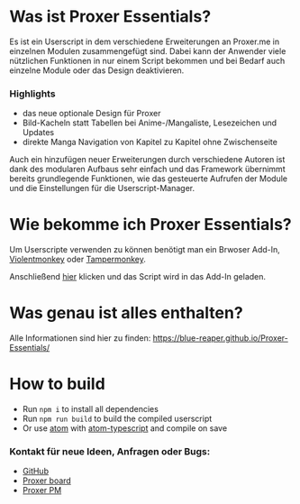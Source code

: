 # Was ist Proxer Essentials?
Es ist ein Userscript in dem verschiedene Erweiterungen an Proxer.me in einzelnen Modulen zusammengefügt sind.
Dabei kann der Anwender viele nützlichen Funktionen in nur einem Script bekommen und bei Bedarf auch einzelne Module oder das Design deaktivieren.
### Highlights
 + das neue optionale Design für Proxer
 + Bild-Kacheln statt Tabellen bei Anime-/Mangaliste, Lesezeichen und Updates
 + direkte Manga Navigation von Kapitel zu Kapitel ohne Zwischenseite

Auch ein hinzufügen neuer Erweiterungen durch verschiedene Autoren ist dank des modularen Aufbaus sehr einfach und das Framework übernimmt bereits grundlegende Funktionen, wie das gesteuerte Aufrufen der Module und die Einstellungen für die Userscript-Manager.

# Wie bekomme ich Proxer Essentials?
Um Userscripte verwenden zu können benötigt man ein Brwoser Add-In, [Violentmonkey](https://violentmonkey.github.io/) oder [Tampermonkey](https://tampermonkey.net/).

Anschließend [hier](https://github.com/Blue-Reaper/Proxer-Essentials/raw/master/ProxerEssentials.user.js) klicken und das Script wird in das Add-In geladen.

# Was genau ist alles enthalten?

Alle Informationen sind hier zu finden: https://blue-reaper.github.io/Proxer-Essentials/

# How to build

- Run `npm i` to install all dependencies
- Run `npm run build` to build the compiled userscript
- Or use [atom](https://atom.io/) with [atom-typescript](https://atom.io/packages/atom-typescript) and compile on save

### Kontakt für neue Ideen, Anfragen oder Bugs:
+ [GitHub](https://github.com/Blue-Reaper/Proxer-Essentials/issues/new/choose)
+ [Proxer board](https://proxer.me/forum/anwendungen/386157-userscript-inkl-theme-proxer-essentials)
+ [Proxer PM](https://proxer.me/user/422227)
